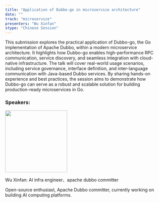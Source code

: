 ```yaml
---
title: "Application of Dubbo-go in microservice architecture"
date: ""
track: "microservice"
presenters: "Wu Xinfan"
stype: "Chinese Session"
---
```


This submission explores the practical application of Dubbo-go, the Go implementation of Apache Dubbo, within a modern microservice architecture. It highlights how Dubbo-go enables high-performance RPC communication, service discovery, and seamless integration with cloud-native infrastructure. The talk will cover real-world usage scenarios, including service governance, interface definition, and inter-language communication with Java-based Dubbo services. By sharing hands-on experience and best practices, the session aims to demonstrate how Dubbo-go can serve as a robust and scalable solution for building production-ready microservices in Go.

### Speakers:


<img src="https://sessionize.com/image/3f1d-400o400o1-LXK34oxikVSsnDfxJVqaiE.png" width="200" /><br/>

Wu Xinfan: AI infra engineer、apache dubbo committer

Open-source enthusiast, Apache Dubbo committer, currently working on building AI computing platforms.
